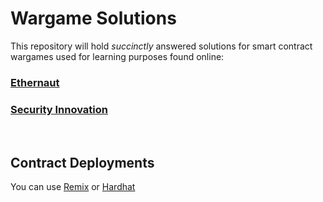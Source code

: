 # Wargame Solutions

This repository will hold *succinctly* answered solutions for smart contract wargames used for learning purposes found online:
### [Ethernaut](https://ethernaut.openzeppelin.com)
### [Security Innovation](blockchain-ctf.securityinnovation.com)


<br>

## Contract Deployments
You can use [Remix](https://remix.ethereum.org) or [Hardhat](https://github.com/NomicFoundation/hardhat)